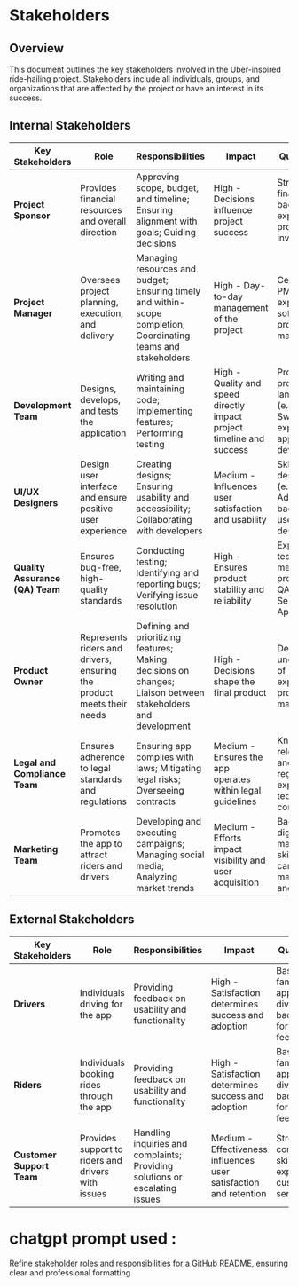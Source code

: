 # Stakeholders

## Overview
This document outlines the key stakeholders involved in the Uber-inspired ride-hailing project. Stakeholders include all individuals, groups, and organizations that are affected by the project or have an interest in its success.

## Internal Stakeholders

| **Key Stakeholders**            | **Role**                                                              | **Responsibilities**                                                                                            | **Impact**                                                                    | **Qualifications**                                                 |
|---------------------------------|-----------------------------------------------------------------------|-----------------------------------------------------------------------------------------------------------------|------------------------------------------------------------------------------|--------------------------------------------------------------------|
| **Project Sponsor**             | Provides financial resources and overall direction                    | Approving scope, budget, and timeline; Ensuring alignment with goals; Guiding decisions                         | High - Decisions influence project success                                   | Strong financial background; experience in project investments     |
| **Project Manager**             | Oversees project planning, execution, and delivery                    | Managing resources and budget; Ensuring timely and within-scope completion; Coordinating teams and stakeholders | High - Day-to-day management of the project                                  | Certified in PMP or similar; experience in software project management |
| **Development Team**            | Designs, develops, and tests the application                          | Writing and maintaining code; Implementing features; Performing testing                                         | High - Quality and speed directly impact project timeline and success        | Proficient in programming languages (e.g., Java, Swift); experience in app development |
| **UI/UX Designers**             | Design user interface and ensure positive user experience             | Creating designs; Ensuring usability and accessibility; Collaborating with developers                           | Medium - Influences user satisfaction and usability                          | Skilled in design tools (e.g., Figma, Adobe XD); background in user-centered design |
| **Quality Assurance (QA) Team** | Ensures bug-free, high-quality standards                              | Conducting testing; Identifying and reporting bugs; Verifying issue resolution                                  | High - Ensures product stability and reliability                             | Experienced in testing methodologies; proficient in QA tools like Selenium or Appium |
| **Product Owner**               | Represents riders and drivers, ensuring the product meets their needs | Defining and prioritizing features; Making decisions on changes; Liaison between stakeholders and development   | High - Decisions shape the final product                                     | Deep understanding of user needs; experience in product management |
| **Legal and Compliance Team**   | Ensures adherence to legal standards and regulations                  | Ensuring app complies with laws; Mitigating legal risks; Overseeing contracts                                   | Medium - Ensures the app operates within legal guidelines                    | Knowledge of relevant laws and regulations; experience in tech industry compliance |
| **Marketing Team**              | Promotes the app to attract riders and drivers                       | Developing and executing campaigns; Managing social media; Analyzing market trends                              | Medium - Efforts impact visibility and user acquisition                      | Background in digital marketing; skilled in campaign management and analytics |

## External Stakeholders

| **Key Stakeholders**            | **Role**                                                              | **Responsibilities**                                                                                            | **Impact**                                                                    | **Qualifications**                                                 |
|---------------------------------|-----------------------------------------------------------------------|-----------------------------------------------------------------------------------------------------------------|------------------------------------------------------------------------------|--------------------------------------------------------------------|
| **Drivers**                     | Individuals driving for the app                                       | Providing feedback on usability and functionality                                                              | High - Satisfaction determines success and adoption                          | Basic familiarity with app usage; diverse backgrounds for thorough feedback |
| **Riders**                      | Individuals booking rides through the app                             | Providing feedback on usability and functionality                                                              | High - Satisfaction determines success and adoption                          | Basic familiarity with app usage; diverse backgrounds for thorough feedback |
| **Customer Support Team**       | Provides support to riders and drivers with issues                   | Handling inquiries and complaints; Providing solutions or escalating issues                                     | Medium - Effectiveness influences user satisfaction and retention             | Strong communication skills; experience in customer service       |

# chatgpt prompt used : 
Refine stakeholder roles and responsibilities for a GitHub README, ensuring clear and professional formatting
